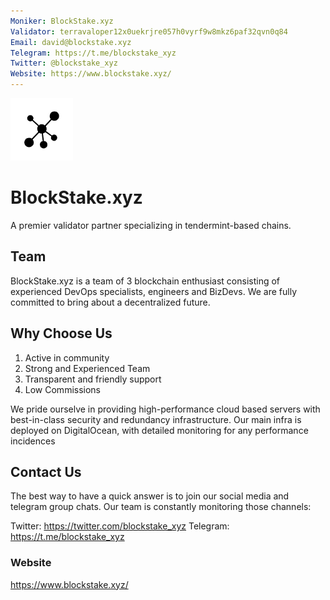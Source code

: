 ```yaml
---
Moniker: BlockStake.xyz
Validator: terravaloper12x0uekrjre057h0vyrf9w8mkz6paf32qvn0q84
Email: david@blockstake.xyz
Telegram: https://t.me/blockstake_xyz
Twitter: @blockstake_xyz
Website: https://www.blockstake.xyz/
---
```


![BlockStake](blockstakexyz.png)

# BlockStake.xyz 
A premier validator partner specializing in tendermint-based chains. 

## Team

BlockStake.xyz is a team of 3 blockchain enthusiast consisting of experienced DevOps specialists, engineers and BizDevs. We are fully committed to bring about a decentralized future. 


## Why Choose Us
   1. Active in community
   2. Strong and Experienced Team
   3. Transparent and friendly support 
   4. Low Commissions


We pride ourselve in providing high-performance cloud based servers with best-in-class security and redundancy infrastructure. Our main infra is deployed on DigitalOcean, with detailed monitoring for any performance incidences

## Contact Us

The best way to have a quick answer is to join our social media and telegram group chats. Our team is constantly monitoring those channels:

Twitter: https://twitter.com/blockstake_xyz
Telegram: https://t.me/blockstake_xyz



### Website

https://www.blockstake.xyz/
